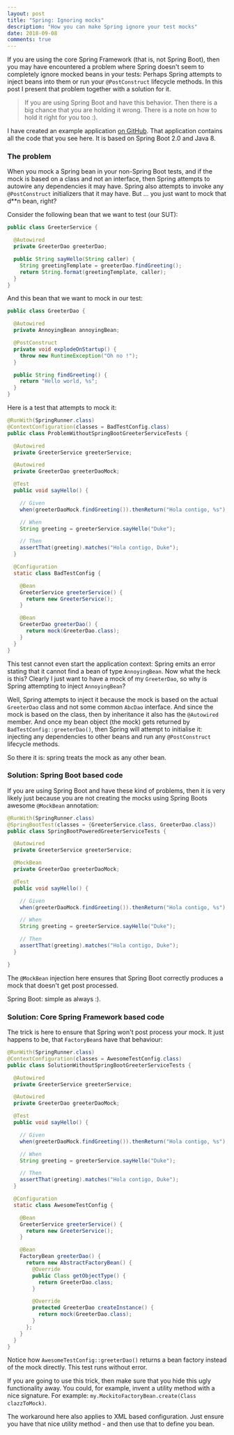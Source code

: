 ```yaml
---
layout: post
title: "Spring: Ignoring mocks"
description: "How you can make Spring ignore your test mocks"
date: 2018-09-08
comments: true
---
```


If you are using the core Spring Framework (that is, not Spring Boot), then you may have encountered a problem where Spring doesn't seem to completely ignore mocked beans in your tests: Perhaps Spring attempts to inject beans into them or run your `@PostConstruct` lifecycle methods. In this post I present that problem together with a solution for it.

<blockquote class="blockquote">
If you are using Spring Boot and have this behavior. Then there is a big chance that you are holding it wrong. There is a note on how to hold it right for you too :).
</blockquote>

I have created an example application <a href="https://github.com/moelholm/smallexamples/tree/master/spring-please-ignore-my-mocks" target="_blank">on GitHub</a>. That application contains all the code that you see here. It is based on Spring Boot 2.0 and Java 8.

### The problem
When you mock a Spring bean in your non-Spring Boot tests, and if the mock is based on a class and not an interface, then Spring attempts to autowire any dependencies it may have. Spring also attempts to invoke any `@PostConstruct` initializers that it may have. But …​ you just want to mock that d**n bean, right?

Consider the following bean that we want to test (our SUT):

```java
public class GreeterService {

  @Autowired
  private GreeterDao greeterDao;

  public String sayHello(String caller) {
    String greetingTemplate = greeterDao.findGreeting();
    return String.format(greetingTemplate, caller);
  }
}
```

And this bean that we want to mock in our test:

```java
public class GreeterDao {

  @Autowired
  private AnnoyingBean annoyingBean;

  @PostConstruct
  private void explodeOnStartup() {
    throw new RuntimeException("Oh no !");
  }

  public String findGreeting() {
    return "Hello world, %s";
  }
}
```

Here is a test that attempts to mock it:

```java
@RunWith(SpringRunner.class)
@ContextConfiguration(classes = BadTestConfig.class)
public class ProblemWithoutSpringBootGreeterServiceTests {

  @Autowired
  private GreeterService greeterService;

  @Autowired
  private GreeterDao greeterDaoMock;

  @Test
  public void sayHello() {

    // Given
    when(greeterDaoMock.findGreeting()).thenReturn("Hola contigo, %s");

    // When
    String greeting = greeterService.sayHello("Duke");

    // Then
    assertThat(greeting).matches("Hola contigo, Duke");
  }

  @Configuration
  static class BadTestConfig {

    @Bean
    GreeterService greeterService() {
      return new GreeterService();
    }

    @Bean
    GreeterDao greeterDao() {
      return mock(GreeterDao.class);
    }
  }
}
```
This test cannot even start the application context: Spring emits an error stating that it cannot find a bean of type `AnnoyingBean`. Now what the heck is this? Clearly I just want to have a mock of my `GreeterDao`, so why is Spring attempting to inject `AnnoyingBean`? 

Well, Spring attempts to inject it because the mock is based on the actual `GreeterDao` class and not some common `AbcDao` interface. And since the mock is based on the class, then by inheritance it also has the `@Autowired` member. And once my bean object (the mock) gets returned by `BadTestConfig::greeterDao()`, then Spring will attempt to initialise it: injecting any dependencies to other beans and run any `@PostConstruct` lifecycle methods.

So there it is: spring treats the mock as any other bean.

### Solution: Spring Boot based code
If you are using Spring Boot and have these kind of problems, then it is very likely just because you are not creating the mocks using Spring Boots awesome `@MockBean` annotation:

```java
@RunWith(SpringRunner.class)
@SpringBootTest(classes = {GreeterService.class, GreeterDao.class})
public class SpringBootPoweredGreeterServiceTests {

  @Autowired
  private GreeterService greeterService;

  @MockBean
  private GreeterDao greeterDaoMock;

  @Test
  public void sayHello() {

    // Given
    when(greeterDaoMock.findGreeting()).thenReturn("Hola contigo, %s");

    // When
    String greeting = greeterService.sayHello("Duke");

    // Then
    assertThat(greeting).matches("Hola contigo, Duke");
  }

}
```

The `@MockBean` injection here ensures that Spring Boot correctly produces a mock that doesn't get post processed.

Spring Boot: simple as always :).

### Solution: Core Spring Framework based code
The trick is here to ensure that Spring won't post process your mock. It just happens to be, that `FactoryBean`s have that behaviour:

```java
@RunWith(SpringRunner.class)
@ContextConfiguration(classes = AwesomeTestConfig.class)
public class SolutionWithoutSpringBootGreeterServiceTests {

  @Autowired
  private GreeterService greeterService;

  @Autowired
  private GreeterDao greeterDaoMock;

  @Test
  public void sayHello() {

    // Given
    when(greeterDaoMock.findGreeting()).thenReturn("Hola contigo, %s");

    // When
    String greeting = greeterService.sayHello("Duke");

    // Then
    assertThat(greeting).matches("Hola contigo, Duke");
  }

  @Configuration
  static class AwesomeTestConfig {

    @Bean
    GreeterService greeterService() {
      return new GreeterService();
    }

    @Bean
    FactoryBean greeterDao() {
      return new AbstractFactoryBean() {
        @Override
        public Class getObjectType() {
          return GreeterDao.class;
        }

        @Override
        protected GreeterDao createInstance() {
          return mock(GreeterDao.class);
        }
      };
    }
  }
}
```

Notice how `AwesomeTestConfig::greeterDao()` returns a bean factory instead of the mock directly. This test runs without error.

If you are going to use this trick, then make sure that you hide this ugly functionality away. You could, for example, invent a utility method with a nice signature. For example: `my.MockitoFactoryBean.create(Class clazzToMock)`. 

The workaround here also applies to XML based configuration. Just ensure you have that nice utility method - and then use that to define you bean.